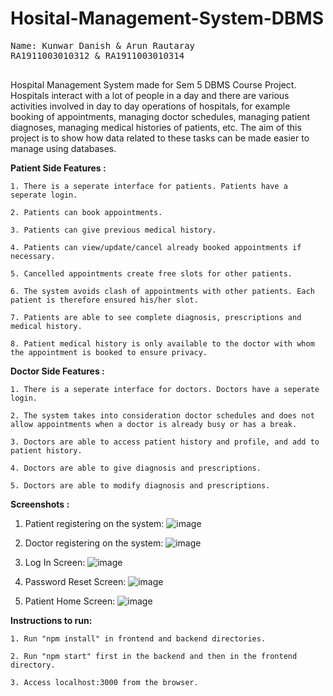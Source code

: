 # Hosital-Management-System-DBMS


<pre>
Name: Kunwar Danish & Arun Rautaray 
RA1911003010312 & RA1911003010314

</pre>

Hospital Management System made for Sem 5 DBMS Course Project.<br>
Hospitals interact with a lot of people in a day and there are various activities involved in day to day operations of hospitals, for example booking of appointments, managing doctor schedules, managing patient diagnoses, managing medical histories of patients, etc. The aim of this project is to show how data related to these tasks can be made easier to manage using databases.

<b>Patient Side Features :</b>

    1. There is a seperate interface for patients. Patients have a seperate login.
    
    2. Patients can book appointments.
    
    3. Patients can give previous medical history.
    
    4. Patients can view/update/cancel already booked appointments if necessary.
    
    5. Cancelled appointments create free slots for other patients.
    
    6. The system avoids clash of appointments with other patients. Each patient is therefore ensured his/her slot.
    
    7. Patients are able to see complete diagnosis, prescriptions and medical history.
    
    8. Patient medical history is only available to the doctor with whom the appointment is booked to ensure privacy.

<b>Doctor Side Features :</b>

    1. There is a seperate interface for doctors. Doctors have a seperate login.

    2. The system takes into consideration doctor schedules and does not allow appointments when a doctor is already busy or has a break.
    
    3. Doctors are able to access patient history and profile, and add to patient history.
    
    4. Doctors are able to give diagnosis and prescriptions.
    
    5. Doctors are able to modify diagnosis and prescriptions.

<b>Screenshots :</b>
1. Patient registering on the system:
![image](https://user-images.githubusercontent.com/95037531/158549708-90539b30-a5af-45bb-8ee5-951440607d2c.png)


2. Doctor registering on the system:
![image](https://user-images.githubusercontent.com/95037531/158549912-dad1ee8e-b6b0-45bb-af4f-eec12d7eeba7.png)

3. Log In Screen:
![image](https://user-images.githubusercontent.com/95037531/158550022-e3ec1493-b30e-4e90-b55b-37023ec103fe.png)

4. Password Reset Screen:
![image](https://user-images.githubusercontent.com/95037531/158550195-286602bc-81d5-4cf1-b06c-862d8632fc4b.png)

5. Patient Home Screen:
![image](https://user-images.githubusercontent.com/95037531/158550403-71c7f790-bbca-4304-98e8-dbcedeb9fa94.png)



<b>Instructions to run:</b>

    1. Run "npm install" in frontend and backend directories.
    
    2. Run "npm start" first in the backend and then in the frontend directory.
    
    3. Access localhost:3000 from the browser.
